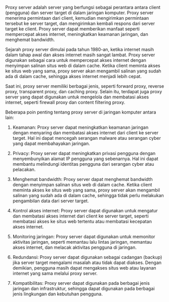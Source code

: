Proxy server adalah server yang berfungsi sebagai perantara antara client (pengguna) dan server target di dalam jaringan komputer. Proxy server menerima permintaan dari client, kemudian mengirimkan permintaan tersebut ke server target, dan mengirimkan kembali respons dari server target ke client. Proxy server dapat memberikan manfaat seperti mempercepat akses internet, meningkatkan keamanan jaringan, dan menghemat bandwidth.

Sejarah proxy server dimulai pada tahun 1980-an, ketika internet masih dalam tahap awal dan akses internet masih sangat lambat. Proxy server digunakan sebagai cara untuk mempercepat akses internet dengan menyimpan salinan situs web di dalam cache. Ketika client meminta akses ke situs web yang sama, proxy server akan mengambil salinan yang sudah ada di dalam cache, sehingga akses internet menjadi lebih cepat.

Saat ini, proxy server memiliki berbagai jenis, seperti forward proxy, reverse proxy, transparent proxy, dan caching proxy. Selain itu, terdapat juga proxy server yang dapat digunakan untuk mengelola dan membatasi akses internet, seperti firewall proxy dan content filtering proxy.

Beberapa poin penting tentang proxy server di jaringan komputer antara lain:

1.  Keamanan: Proxy server dapat meningkatkan keamanan jaringan dengan menyaring dan membatasi akses internet dari client ke server target. Hal ini dapat mencegah serangan malware atau serangan cyber yang dapat membahayakan jaringan.
    
2.  Privacy: Proxy server dapat meningkatkan privasi pengguna dengan menyembunyikan alamat IP pengguna yang sebenarnya. Hal ini dapat membantu melindungi identitas pengguna dari serangan cyber atau pelacakan.
    
3.  Menghemat bandwidth: Proxy server dapat menghemat bandwidth dengan menyimpan salinan situs web di dalam cache. Ketika client meminta akses ke situs web yang sama, proxy server akan mengambil salinan yang sudah ada di dalam cache, sehingga tidak perlu melakukan pengambilan data dari server target.
    
4.  Kontrol akses internet: Proxy server dapat digunakan untuk mengatur dan membatasi akses internet dari client ke server target, seperti membatasi akses ke situs web tertentu atau membatasi kecepatan akses internet.
    
5.  Monitoring jaringan: Proxy server dapat digunakan untuk memonitor aktivitas jaringan, seperti memantau lalu lintas jaringan, memantau akses internet, dan melacak aktivitas pengguna di jaringan.
    
6.  Redundansi: Proxy server dapat digunakan sebagai cadangan (backup) jika server target mengalami masalah atau tidak dapat diakses. Dengan demikian, pengguna masih dapat mengakses situs web atau layanan internet yang sama melalui proxy server.
    
7.  Kompatibilitas: Proxy server dapat digunakan pada berbagai jenis jaringan dan infrastruktur, sehingga dapat digunakan pada berbagai jenis lingkungan dan kebutuhan pengguna.